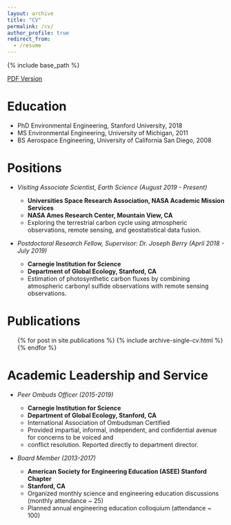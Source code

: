 ```yaml
---
layout: archive
title: "CV"
permalink: /cv/
author_profile: true
redirect_from:
  - /resume
---
```


{% include base_path %}

[PDF Version](/files/CV_SHIGA.pdf)


Education
======
* PhD Environmental Engineering, Stanford University, 2018
* MS  Environmental Engineering, University of Michigan, 2011
* BS Aerospace Engineering, University of California San Diego, 2008


Positions
======
* _Visiting Associate Scientist, Earth Science (August 2019 - Present)_
  * **Universities Space Research Association, NASA Academic Mission Services**
  * **NASA Ames Research Center, Mountain View, CA**
  * Exploring the terrestrial carbon cycle using atmospheric observations, remote sensing, and geostatistical data fusion.

* _Postdoctoral Research Fellow, Supervisor: Dr. Joseph Berry (April 2018 - July 2019)_
  * **Carnegie Institution for Science**
  * **Department of Global Ecology, Stanford, CA**
  * Estimation of photosynthetic carbon fluxes by combining atmospheric carbonyl sulfide observations with remote sensing observations.
  

Publications
======
  <ul>{% for post in site.publications %}
    {% include archive-single-cv.html %}
  {% endfor %}</ul>
  
  
Academic Leadership and Service
======
* _Peer Ombuds Officer (2015-2019)_
  * **Carnegie Institution for Science**
  * **Department of Global Ecology, Stanford, CA**
  * International Association of Ombudsman Certified
  * Provided impartial, informal, independent, and confidential avenue for concerns to be voiced and
  * conflict resolution. Reported directly to department director.
  
* _Board Member (2013-2017)_
  * **American Society for Engineering Education (ASEE) Stanford Chapter**
  * **Stanford, CA**
  * Organized monthly science and engineering education discussions (monthly attendance ~ 25)
  * Planned annual engineering education colloquium (attendance ~ 100)
